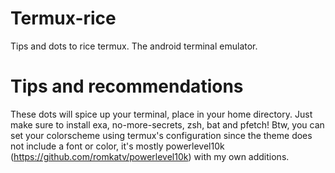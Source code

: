 # Termux-rice
Tips and dots to rice termux. The android terminal emulator.

# Tips and recommendations
These dots will spice up your terminal, place in your home directory. Just make sure to install exa, no-more-secrets, zsh, bat and pfetch!
Btw, you can set your colorscheme using termux's configuration since the theme does not include a font or color, it's mostly powerlevel10k (https://github.com/romkatv/powerlevel10k) with my own additions.
